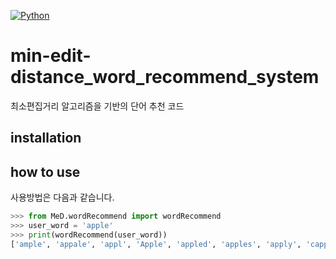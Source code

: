 [![Python](https://img.shields.io/badge/Python-Used-blue.svg)](https://shields.io/#/)

# min-edit-distance_word_recommend_system

최소편집거리 알고리즘을 기반의 단어 추천 코드


## installation

## how to use
사용방법은 다음과 같습니다.
```python
>>> from MeD.wordRecommend import wordRecommend
>>> user_word = 'apple'
>>> print(wordRecommend(user_word))
['ample', 'appale', 'appl', 'Apple', 'appled', 'apples', 'apply', 'capple', 'dapple']
```
